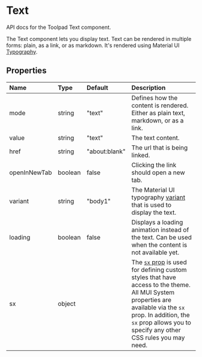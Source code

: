 <!-- This file has been auto-generated using `pnpm docs:build:api`. -->

# Text

<p class="description">API docs for the Toolpad Text component.</p>

The Text component lets you display text. Text can be rendered in multiple forms: plain, as a link, or as markdown. It's rendered using Material UI [Typography](https://mui.com/material-ui/react-typography/).

## Properties

| Name                                        | Type                                   | Default                                         | Description                                                                                                                                                                                                                                                                          |
| :------------------------------------------ | :------------------------------------- | :---------------------------------------------- | :----------------------------------------------------------------------------------------------------------------------------------------------------------------------------------------------------------------------------------------------------------------------------------- |
| <span class="prop-name">mode</span>         | <span class="prop-type">string</span>  | <span class="prop-default">"text"</span>        | Defines how the content is rendered. Either as plain text, markdown, or as a link.                                                                                                                                                                                                   |
| <span class="prop-name">value</span>        | <span class="prop-type">string</span>  | <span class="prop-default">"text"</span>        | The text content.                                                                                                                                                                                                                                                                    |
| <span class="prop-name">href</span>         | <span class="prop-type">string</span>  | <span class="prop-default">"about:blank"</span> | The url that is being linked.                                                                                                                                                                                                                                                        |
| <span class="prop-name">openInNewTab</span> | <span class="prop-type">boolean</span> | <span class="prop-default">false</span>         | Clicking the link should open a new tab.                                                                                                                                                                                                                                             |
| <span class="prop-name">variant</span>      | <span class="prop-type">string</span>  | <span class="prop-default">"body1"</span>       | The Material UI typography [variant](https://mui.com/material-ui/customization/typography/#variants) that is used to display the text.                                                                                                                                               |
| <span class="prop-name">loading</span>      | <span class="prop-type">boolean</span> | <span class="prop-default">false</span>         | Displays a loading animation instead of the text. Can be used when the content is not available yet.                                                                                                                                                                                 |
| <span class="prop-name">sx</span>           | <span class="prop-type">object</span>  |                                                 | The [`sx` prop](https://mui.com/system/getting-started/the-sx-prop/) is used for defining custom styles that have access to the theme. All MUI System properties are available via the `sx` prop. In addition, the `sx` prop allows you to specify any other CSS rules you may need. |
